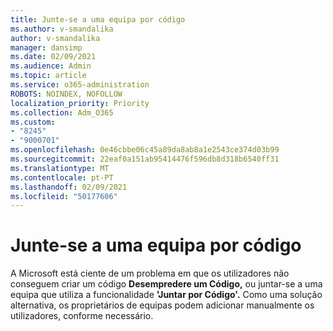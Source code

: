 ```yaml
---
title: Junte-se a uma equipa por código
ms.author: v-smandalika
author: v-smandalika
manager: dansimp
ms.date: 02/09/2021
ms.audience: Admin
ms.topic: article
ms.service: o365-administration
ROBOTS: NOINDEX, NOFOLLOW
localization_priority: Priority
ms.collection: Adm_O365
ms.custom:
- "8245"
- "9000701"
ms.openlocfilehash: 0e46cbbe06c45a89da8ab8a1e2543ce374d03b99
ms.sourcegitcommit: 22eaf0a151ab95414476f596db8d318b6540ff31
ms.translationtype: MT
ms.contentlocale: pt-PT
ms.lasthandoff: 02/09/2021
ms.locfileid: "50177606"
---
```

# <a name="join-a-team-by-code"></a>Junte-se a uma equipa por código

A Microsoft está ciente de um problema em que os utilizadores não conseguem criar um código **Desempredere um Código,** ou juntar-se a uma equipa que utiliza a funcionalidade **'Juntar por Código'.** Como uma solução alternativa, os proprietários de equipas podem adicionar manualmente os utilizadores, conforme necessário.
